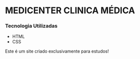 
<h1> MEDICENTER CLINICA MÉDICA</h1>

<h3>Tecnologia Utilizadas</h3>

  - HTML
  - CSS


Este é um site criado exclusivamente para estudos!
